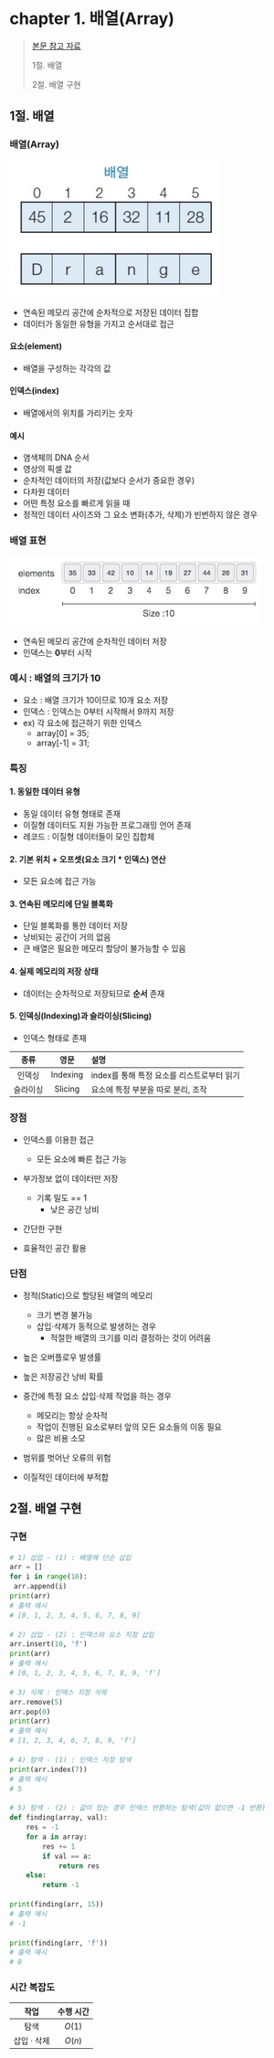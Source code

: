 # chapter 1. 배열(Array)

> [본문 참고 자료](https://yoongrammer.tistory.com/43)
>
> 1절. 배열
>
> 2절. 배열 구현

## 1절. 배열

### 배열(Array)

<img src="https://github.com/BangYunseo/TIL/blob/main/ComputerScience/DataStructure/Image/ch01/array.PNG" height="auto" />

- 연속된 메모리 공간에 순차적으로 저장된 데이터 집합
- 데이터가 동일한 유형을 가지고 순서대로 접근

#### 요소(element)

- 배열을 구성하는 각각의 값

#### 인덱스(index)

- 배열에서의 위치를 가리키는 숫자

#### 예시

- 염색체의 DNA 순서
- 영상의 픽셀 값
- 순차적인 데이터의 저장(값보다 순서가 중요한 경우)
- 다차원 데이터
- 어떤 특정 요소를 빠르게 읽을 때
- 정적인 데이터 사이즈와 그 요소 변화(추가, 삭제)가 빈번하지 않은 경우

### 배열 표현

<img src="https://github.com/BangYunseo/TIL/blob/main/ComputerScience/DataStructure/Image/ch01/array3.PNG" height="auto" />

- 연속된 메모리 공간에 순차적인 데이터 저장
- 인덱스는 <strong>0</strong>부터 시작

### 예시 : 배열의 크기가 10

- 요소 : 배열 크기가 10이므로 10개 요소 저장
- 인덱스 : 인덱스는 0부터 시작해서 9까지 저장
- ex) 각 요소에 접근하기 위한 인덱스
  - array[0] = 35;
  - array[-1] = 31;

### 특징

#### 1. 동일한 데이터 유형

- 동일 데이터 유형 형태로 존재
- 이질형 데이터도 지원 가능한 프로그래밍 언어 존재
- 레코드 : 이질형 데이터들이 모인 집합체

#### 2. 기본 위치 + 오프셋(요소 크기 \* 인덱스) 연산

- 모든 요소에 접근 가능

#### 3. 연속된 메모리에 단일 블록화

- 단일 블록화를 통한 데이터 저장
- 낭비되는 공간이 거의 없음
- 큰 배열은 필요한 메모리 할당이 불가능할 수 있음

#### 4. 실제 메모리의 저장 상태

- 데이터는 순차적으로 저장되므로 <strong>순서</strong> 존재

#### 5. 인덱싱(Indexing)과 슬라이싱(Slicing)

- 인덱스 형태로 존재

|   종류   |   영문   | 설명                                       |
| :------: | :------: | :----------------------------------------- |
|  인덱싱  | Indexing | index를 통해 특정 요소를 리스트로부터 읽기 |
| 슬라이싱 | Slicing  | 요소에 특정 부분을 따로 분리, 조작         |

### 장점

- 인덱스를 이용한 접근

  - 모든 요소에 빠른 접근 가능

- 부가정보 없이 데이터만 저장
  - 기록 밀도 == 1
    - 낮은 공간 낭비
- 간단한 구현
- 효율적인 공간 활용

### 단점

- 정적(Static)으로 할당된 배열의 메모리

  - 크기 변경 불가능
  - 삽입·삭제가 동적으로 발생하는 경우
    - 적절한 배열의 크기를 미리 결정하는 것이 어려움

- 높은 오버플로우 발생률
- 높은 저장공간 낭비 확률

- 중간에 특정 요소 삽입·삭제 작업을 하는 경우
  - 메모리는 항상 순차적
  - 작업이 진행된 요소로부터 앞의 모든 요소들의 이동 필요
  - 많은 비용 소모
- 범위를 벗어난 오류의 위험
- 이질적인 데이터에 부적합

## 2절. 배열 구현

### 구현

```python
# 1) 삽입 - (1) : 배열에 단순 삽입
arr = []
for i in range(10):
 arr.append(i)
print(arr)
# 출력 예시
# [0, 1, 2, 3, 4, 5, 6, 7, 8, 9]

# 2) 삽입 - (2) : 인덱스와 요소 지정 삽입
arr.insert(10, 'f')
print(arr)
# 출력 예시
# [0, 1, 2, 3, 4, 5, 6, 7, 8, 9, 'f']

# 3) 삭제 : 인덱스 지정 삭제
arr.remove(5)
arr.pop(0)
print(arr)
# 출력 예시
# [1, 2, 3, 4, 6, 7, 8, 9, 'f']

# 4) 탐색 - (1) : 인덱스 지정 탐색
print(arr.index(7))
# 출력 예시
# 5

# 5) 탐색 - (2) : 값이 있는 경우 인덱스 반환하는 탐색(값이 없으면 -1 반환)
def finding(array, val):
    res = -1
    for a in array:
        res += 1
        if val == a:
            return res
    else:
        return -1

print(finding(arr, 15))
# 출력 예시
# -1

print(finding(arr, 'f'))
# 출력 예시
# 8
```

### 시간 복잡도

|    작업     | 수행 시간 |
| :---------: | :-------: |
|    탐색     |  $O(1)$   |
| 삽입 · 삭제 |  $O(n)$   |

